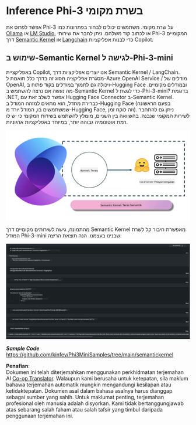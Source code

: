 <!--
CO_OP_TRANSLATOR_METADATA:
{
  "original_hash": "bcf5dd7031db0031abdb9dd0c05ba118",
  "translation_date": "2025-05-09T12:07:06+00:00",
  "source_file": "md/01.Introduction/03/Local_Server_Inference.md",
  "language_code": "ms"
}
-->
# **Inference Phi-3 בשרת מקומי**

אפשר לפרוס את Phi-3 על שרת מקומי. משתמשים יכולים לבחור בפתרונות כמו [Ollama](https://ollama.com) או [LM Studio](https://llamaedge.com), או לכתוב קוד משלהם. ניתן לחבר את שירותי Phi-3 המקומיים דרך [Semantic Kernel](https://github.com/microsoft/semantic-kernel?WT.mc_id=aiml-138114-kinfeylo) או [Langchain](https://www.langchain.com/) כדי לבנות אפליקציות Copilot.


## **שימוש ב-Semantic Kernel לגישה ל-Phi-3-mini**

באפליקציית Copilot, אנו יוצרים אפליקציות דרך Semantic Kernel / LangChain. מסגרת אפליקציה מסוג זה בדרך כלל תואמת ל-Azure OpenAI Service / מודלים של OpenAI, ויכולה גם לתמוך במודלים בקוד פתוח ב-Hugging Face ובמודלים מקומיים. מה נעשה אם נרצה להשתמש ב-Semantic Kernel כדי לגשת ל-Phi-3-mini? בדוגמת .NET, אפשר לשלב זאת עם Hugging Face Connector ב-Semantic Kernel. כברירת מחדל, הוא מתאים למזהה המודל ב-Hugging Face (בפעם הראשונה שמשתמשים בו, המודל יורד מ-Hugging Face, וזה לוקח זמן). ניתן גם להתחבר לשירות המקומי שנבנה. בהשוואה בין השניים, מומלץ להשתמש בשירות המקומי כי יש לו רמת אוטונומיה גבוהה יותר, במיוחד באפליקציות ארגוניות.

![sk](../../../../../translated_images/sk.c244b32f4811c6f0938b9e95b0b2f4b28105bff6495bdc3b24cd42b3e3e89bb9.ms.png)


מהתמונה, גישה לשירותים מקומיים דרך Semantic Kernel מאפשרת חיבור קל לשרת המודל Phi-3-mini שבנינו בעצמנו. הנה תוצאת הריצה:


![skrun](../../../../../translated_images/skrun.fb7a635a22ae8b7919d6e15c0eb27262526ed69728c5a1d2773a97d4562657c7.ms.png)

***Sample Code*** https://github.com/kinfey/Phi3MiniSamples/tree/main/semantickernel

**Penafian**:  
Dokumen ini telah diterjemahkan menggunakan perkhidmatan terjemahan AI [Co-op Translator](https://github.com/Azure/co-op-translator). Walaupun kami berusaha untuk ketepatan, sila maklum bahawa terjemahan automatik mungkin mengandungi kesilapan atau ketidaktepatan. Dokumen asal dalam bahasa asalnya harus dianggap sebagai sumber yang sahih. Untuk maklumat penting, terjemahan profesional oleh manusia adalah disyorkan. Kami tidak bertanggungjawab atas sebarang salah faham atau salah tafsir yang timbul daripada penggunaan terjemahan ini.